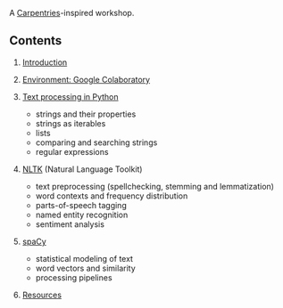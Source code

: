A [Carpentries](https://carpentries.org)-inspired workshop.
 


## Contents

1. [Introduction](intro.md)

2. [Environment: Google Colaboratory](setup.md)

3. [Text processing in Python](python-strings.md)
    + strings and their properties
    + strings as iterables
    + lists
    + comparing and searching strings
    + regular expressions

4. [NLTK](nltk.md) (Natural Language Toolkit)
    + text preprocessing (spellchecking, stemming and lemmatization)
    + word contexts and frequency distribution
    + parts-of-speech tagging
    + named entity recognition
    + sentiment analysis

5. [spaCy](spacy.md)
    + statistical modeling of text
    + word vectors and similarity
    + processing pipelines

6. [Resources](resources.md)

